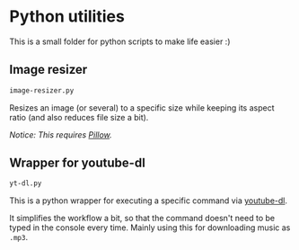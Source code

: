 # Python utilities

This is a small folder for python scripts to make life easier :)

## Image resizer

```md
image-resizer.py
```

Resizes an image (or several) to a specific size while keeping its aspect ratio (and also reduces file size a bit).

*Notice: This requires [Pillow](https://python-pillow.org/).*

## Wrapper for youtube-dl

```md
yt-dl.py
```

This is a python wrapper for executing a specific command via [youtube-dl](https://github.com/ytdl-org/youtube-dl).

It simplifies the workflow a bit, so that the command doesn't need to be typed in the console every time. Mainly using this for downloading music as `.mp3`.
